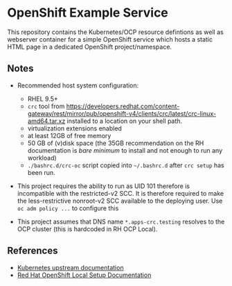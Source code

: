 # OpenShift Example Service

This repository contains the Kubernetes/OCP resource defintions as well as webserver container for a simple OpenShift service which hosts a static HTML page in a dedicated OpenShift project/namespace.

## Notes
* Recommended host system configuration:
    * RHEL 9.5+
    * `crc` tool from https://developers.redhat.com/content-gateway/rest/mirror/pub/openshift-v4/clients/crc/latest/crc-linux-amd64.tar.xz installed to a location on your shell path.
    * virtualization extensions enabled
    * at least 12GB of free memory
    * 50 GB of (v)disk space (the 35GB recommendation on the RH documentation is _bare minimum_ to install and not enough to run any workload)
    * `./bashrc.d/crc-oc` script copied into `~/.bashrc.d` after `crc setup` has been run.

* This project requires the ability to run as UID 101 therefore is incompatible with the restricted-v2 SCC. It is therefore required to make the less-restrictive nonroot-v2 SCC available to the deploying user. Use `oc adm policy ...` to configure this

* This project assumes that DNS name `*.apps-crc.testing` resolves to the OCP cluster (this is hardcoded in RH OCP Local).

## References
* [Kubernetes upstream documentation](https://kubernetes.io/docs/concepts/)
* [Red Hat OpenShift Local Setup Documentation](https://docs.redhat.com/en/documentation/red_hat_openshift_local/2.44/html/getting_started_guide/index)
